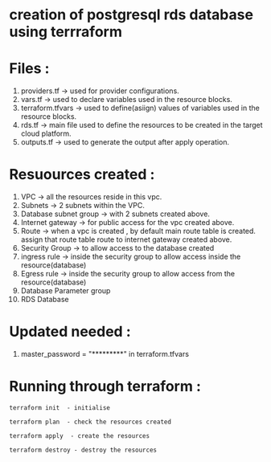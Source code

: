 
# creation of postgresql rds database using terrraform


# Files :

1) providers.tf -> used for provider configurations.
2) vars.tf -> used to declare variables used in the resource blocks.
3) terraform.tfvars -> used to define(asiign) values of variables used in the resource blocks.
4) rds.tf -> main file used to define the resources to be created in the target cloud platform.
5) outputs.tf -> used to generate the output after apply operation. 


# Resuources created :

1) VPC  -> all the resources reside in this vpc.
2) Subnets -> 2 subnets within the VPC.
3) Database subnet group -> with 2 subnets created above.
4) Internet gateway -> for public access for the vpc created above.
5) Route -> when a vpc is created , by default main route table is created.
            assign that route table route to internet gateway created above.
6) Security Group -> to allow access to the database created
7) ingress rule -> inside the security group to allow access inside the resource(database)
8) Egress rule -> inside the security group to allow access from the resource(database)
9) Database Parameter group 
10) RDS Database


# Updated needed :

1)  master_password = "*********"  in terraform.tfvars


# Running through terraform :

    terraform init  - initialise

    terraform plan  - check the resources created

    terraform apply  - create the resources

    terraform destroy - destroy the resources